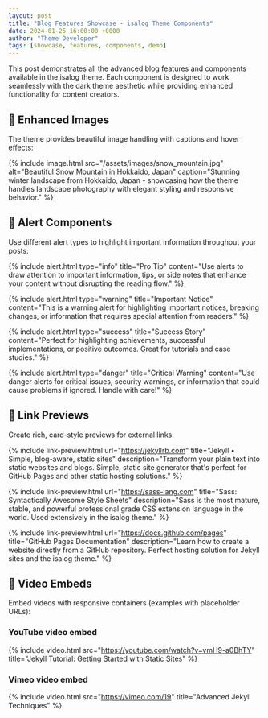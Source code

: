 ```yaml
---
layout: post
title: "Blog Features Showcase - isalog Theme Components"
date: 2024-01-25 16:00:00 +0000
author: "Theme Developer"
tags: [showcase, features, components, demo]
---
```


This post demonstrates all the advanced blog features and components available in the isalog theme. Each component is designed to work seamlessly with the dark theme aesthetic while providing enhanced functionality for content creators.

## 📸 Enhanced Images

The theme provides beautiful image handling with captions and hover effects:

{% include image.html src="/assets/images/snow_mountain.jpg" alt="Beautiful Snow Mountain in Hokkaido, Japan" caption="Stunning winter landscape from Hokkaido, Japan - showcasing how the theme handles landscape photography with elegant styling and responsive behavior." %}

## 🚨 Alert Components

Use different alert types to highlight important information throughout your posts:

{% include alert.html type="info" title="Pro Tip" content="Use alerts to draw attention to important information, tips, or side notes that enhance your content without disrupting the reading flow." %}

{% include alert.html type="warning" title="Important Notice" content="This is a warning alert for highlighting important notices, breaking changes, or information that requires special attention from readers." %}

{% include alert.html type="success" title="Success Story" content="Perfect for highlighting achievements, successful implementations, or positive outcomes. Great for tutorials and case studies." %}

{% include alert.html type="danger" title="Critical Warning" content="Use danger alerts for critical issues, security warnings, or information that could cause problems if ignored. Handle with care!" %}

## 🔗 Link Previews

Create rich, card-style previews for external links:

{% include link-preview.html 
   url="https://jekyllrb.com" 
   title="Jekyll • Simple, blog-aware, static sites" 
   description="Transform your plain text into static websites and blogs. Simple, static site generator that's perfect for GitHub Pages and other static hosting solutions." 
%}

{% include link-preview.html 
   url="https://sass-lang.com" 
   title="Sass: Syntactically Awesome Style Sheets" 
   description="Sass is the most mature, stable, and powerful professional grade CSS extension language in the world. Used extensively in the isalog theme." 
%}

{% include link-preview.html 
   url="https://docs.github.com/pages" 
   title="GitHub Pages Documentation" 
   description="Learn how to create a website directly from a GitHub repository. Perfect hosting solution for Jekyll sites and the isalog theme." 
%}

## 🎥 Video Embeds

Embed videos with responsive containers (examples with placeholder URLs):

### YouTube video embed
{% include video.html 
   src="https://youtube.com/watch?v=vmH9-a0BhTY" 
   title="Jekyll Tutorial: Getting Started with Static Sites" %}

### Vimeo video embed  
{% include video.html 
   src="https://vimeo.com/19" 
   title="Advanced Jekyll Techniques" %}
